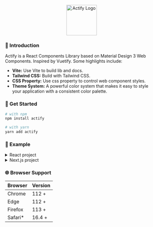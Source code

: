 <p align="center">
  <a href="https://actifyjs.com">
    <img alt="Actify Logo" width="100" src="https://actifyjs.com/actify.svg">
  </a>
</p>

### 🚀 Introduction

Actify is a React Components Library based on Material Design 3 Web Components.
Inspired by Vuetify. Some highlights include:

- **Vite:** Use Vite to build lib and docs.
- **Tailwind CSS:** Build with Tailwind CSS.
- **CSS Property:** Use css property to control web component styles.
- **Theme System:** A powerful color system that makes it easy to style your application with a consistent color palette.

### 🌻 Get Started

```bash
# with npm
npm install actify

# with yarn
yarn add actify
```

### 🎉 Example

<details>
<summary>React project</summary>

```jsx
import { Button } from 'actify'

export default () => {
  return <Button>Hello Actify</Button>
}
```

</details>

<details>
<summary>Next.js project</summary>

```jsx
import dynamic from 'next/dynamic'

const Button = dynamic(() => import('actify').then((res) => res.Button), {
  ssr: false
})

export default () => {
  return <Button>Hello Actify</Button>
}
```

</details>

### 🌐 Browser Support

| Browser  | Version |
| -------- | ------- |
| Chrome   | 112 +   |
| Edge     | 112 +   |
| Firefox  | 113 +   |
| Safari\* | 16.4 +  |
